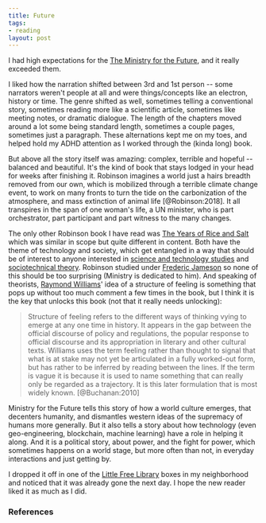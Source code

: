 ```yaml
---
title: Future
tags:
- reading
layout: post
---
```


I had high expectations for the [The Ministry for the Future], and it really exceeded them.

I liked how the narration shifted between 3rd and 1st person -- some narrators weren't people at all and were things/concepts like an electron, history or time. The genre shifted as well, sometimes telling a conventional story, sometimes reading more like a scientific article, sometimes like meeting notes, or dramatic dialogue. The length of the chapters moved around a lot some being standard length, sometimes a couple pages, sometimes just a paragraph. These alternations kept me on my toes, and helped hold my ADHD attention as I worked through the (kinda long) book.

But above all the story itself was amazing: complex, terrible and hopeful -- balanced and beautiful. It's the kind of book that stays lodged in your head for weeks after finishing it. Robinson imagines a world just a hairs breadth removed from our own, which is mobilized through a terrible climate change event, to work on many fronts to turn the tide on the carbonization of the atmosphere, and mass extinction of animal life [@Robinson:2018]. It all transpires in the span of one woman's life, a UN minister, who is part orchestrator, part participant and part witness to the many changes.

The only other Robinson book I have read was [The Years of Rice and Salt] which was similar in scope but quite different in content. Both have the theme of technology and society, which get entangled in a way that should be of interest to anyone interested in [science and technology studies] and [sociotechnical theory]. Robinson studied under [Frederic Jameson] so none of this should be too surprising (Ministry is dedicated to him). And speaking of theorists, [Raymond Williams]' idea of a structure of feeling is something that pops up without too much comment a few times in the book, but I think it is the key that unlocks this book (not that it really needs unlocking):

> Structure of feeling refers to the different ways of thinking vying to emerge at any one time in history. It appears in the gap between the official discourse of policy and regulations, the popular response to official discourse and its appropriation in literary and other cultural texts. Williams uses the term feeling rather than thought to signal that what is at stake may not yet be articulated in a fully worked-out form, but has rather to be inferred by reading between the lines. If the term is vague it is because it is used to name something that can really only be regarded as a trajectory. It is this later formulation that is most widely known. [@Buchanan:2010]

Ministry for the Future tells this story of how a world culture emerges, that decenters humanity, and dismantles western ideas of the supremacy of humans more generally. But it also tells a story about how technology (even geo-engineering, blockchain, machine learning) have a role in helping it along. And it is a political story, about power, and the fight for power, which sometimes happens on a world stage, but more often than not, in everyday interactions and just getting by.

I dropped it off in one of the [Little Free Library] boxes in my neighborhood and noticed that it was already gone the next day. I hope the new reader liked it as much as I did.

### References

[The Ministry for the Future]: https://en.wikipedia.org/wiki/The_Ministry_for_the_Future
[The Years of Rice and Salt]: https://en.wikipedia.org/wiki/The_Years_of_Rice_and_Salt
[science and technology studies]: https://en.wikipedia.org/wiki/Science_and_technology_studies
[sociotechnical theory]: https://en.wikipedia.org/wiki/Sociotechnical_system
[Frederic Jameson]: https://en.wikipedia.org/wiki/Fredric_Jameson
[Raymond Williams]: https://en.wikipedia.org/wiki/Raymond_Williams
[Little Free Library]: https://littlefreelibrary.org/
